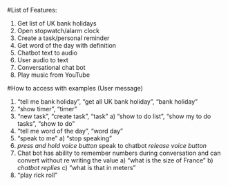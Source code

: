 #List of Features:

1.	Get list of UK bank holidays
2.	Open stopwatch/alarm clock
3.	Create a task/personal reminder
4.	Get word of the day with definition
5.	Chatbot text to audio
6.	User audio to text
7.	Conversational chat bot
8.	Play music from YouTube 

#How to access with examples (User message)

1)	“tell me bank holiday”, “get all UK bank holiday”, “bank holiday”
2)	“show timer”, “timer”
3)	“new task”, “create task”, “task”
  a)	“show to do list”, “show my to do tasks”, “show to do”
4)	“tell me word of the day”, “word day”
5)	“speak to me”
a)	“stop speaking”
6)	*press and hold voice button* speak to chatbot *release voice button*
7)	Chat bot has ability to remember numbers during conversation and can convert without re writing the value
a)	“what is the size of France”
b)	*chatbot replies*
c)	“what is that in meters”
8)	“play rick roll”

